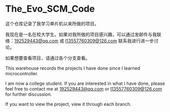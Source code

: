# The_Evo_SCM_Code
这个仓库记录了我学习单片机以来所做的项目。

我现在是一名在校大学生。如果对我所做的项目感兴趣，可以通过发邮件与我联络：192529443@qq.com 或 l13557760309@126.com 联系我进行进一步讨论。

如果想要查看项目，请通过各个分支查看。

This warehouse records the projects I have done since I learned microcontroller.

I am now a college student. If you are interested in what I have done, please feel free to contact me at 192529443@qq.com or l13557760309@126.com for further discussion.

If you want to view the project, view it through each branch.
